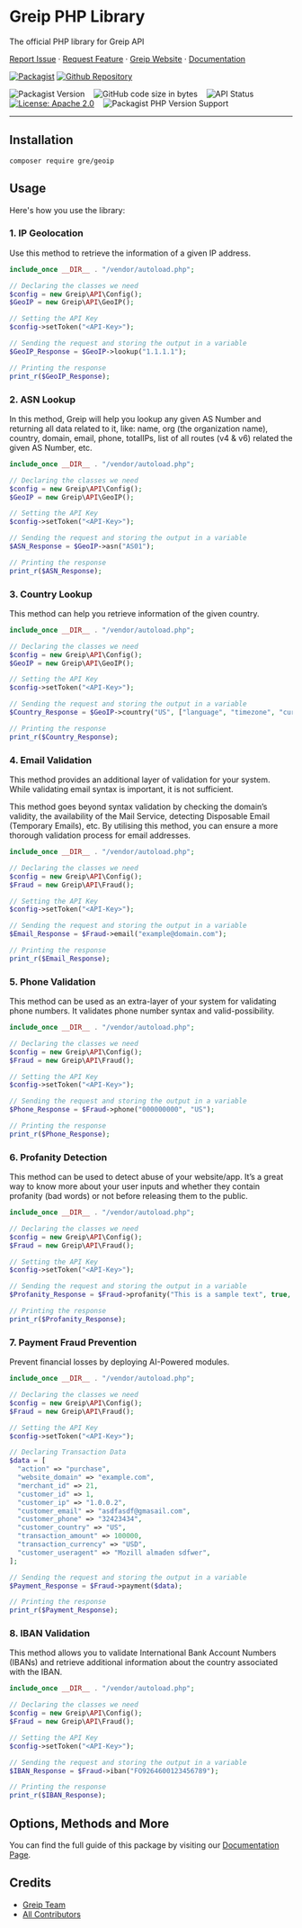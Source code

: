 # Greip PHP Library

The official PHP library for Greip API

[Report Issue](https://github.com/Greipio/php/issues/new)
·
[Request Feature](https://github.com/Greipio/php/discussions/new?category=ideas)
·
[Greip Website](https://greip.io/)
·
[Documentation](https://docs.greip.io/)

[![Packagist](https://img.shields.io/badge/packagist-CB3837?style=for-the-badge&logo=packagist&logoColor=white&color=f28d1a)](https://packagist.org/packages/gre/geoip)
[![Github Repository](https://img.shields.io/badge/GitHub-CB3837?style=for-the-badge&logo=github&logoColor=white&color=black)](https://github.com/Greipio/php)

![Packagist Version](https://img.shields.io/packagist/v/gre/geoip?color=brightgreen&label=Stable&logo=packagist&logoColor=white)
&nbsp;&nbsp;
![GitHub code size in bytes](https://img.shields.io/github/languages/code-size/Greipio/php?color=brightgreen&label=Size&logo=packagist&logoColor=white)
&nbsp;&nbsp;
![API Status](https://img.shields.io/website?down_color=orange&down_message=down&label=API%20status&up_color=brightgreen&up_message=up&url=https%3A%2F%2Fgregeoip.com)
&nbsp;&nbsp;
[![License: Apache 2.0](https://img.shields.io/badge/License-Apache_2.0-blue.svg)](https://opensource.org/license/apache-2-0)
&nbsp;&nbsp;
![Packagist PHP Version Support](https://img.shields.io/packagist/php-v/gre/geoip?color=blue)

---

## Installation

```
composer require gre/geoip
```

## Usage

Here's how you use the library:
<br />

### 1. IP Geolocation

Use this method to retrieve the information of a given IP address.

```php
include_once __DIR__ . "/vendor/autoload.php";

// Declaring the classes we need
$config = new Greip\API\Config();
$GeoIP = new Greip\API\GeoIP();

// Setting the API Key
$config->setToken("<API-Key>");

// Sending the request and storing the output in a variable
$GeoIP_Response = $GeoIP->lookup("1.1.1.1");

// Printing the response
print_r($GeoIP_Response);
```

### 2. ASN Lookup

In this method, Greip will help you lookup any given AS Number and returning all data related to it, like: name, org (the organization name), country, domain, email, phone, totalIPs, list of all routes (v4 & v6) related the given AS Number, etc.

```php
include_once __DIR__ . "/vendor/autoload.php";

// Declaring the classes we need
$config = new Greip\API\Config();
$GeoIP = new Greip\API\GeoIP();

// Setting the API Key
$config->setToken("<API-Key>");

// Sending the request and storing the output in a variable
$ASN_Response = $GeoIP->asn("AS01");

// Printing the response
print_r($ASN_Response);
```

### 3. Country Lookup

This method can help you retrieve information of the given country.

```php
include_once __DIR__ . "/vendor/autoload.php";

// Declaring the classes we need
$config = new Greip\API\Config();
$GeoIP = new Greip\API\GeoIP();

// Setting the API Key
$config->setToken("<API-Key>");

// Sending the request and storing the output in a variable
$Country_Response = $GeoIP->country("US", ["language", "timezone", "currency"]);

// Printing the response
print_r($Country_Response);
```

### 4. Email Validation

This method provides an additional layer of validation for your system. While validating email syntax is important, it is not sufficient.

This method goes beyond syntax validation by checking the domain’s validity, the availability of the Mail Service, detecting Disposable Email (Temporary Emails), etc. By utilising this method, you can ensure a more thorough validation process for email addresses.

```php
include_once __DIR__ . "/vendor/autoload.php";

// Declaring the classes we need
$config = new Greip\API\Config();
$Fraud = new Greip\API\Fraud();

// Setting the API Key
$config->setToken("<API-Key>");

// Sending the request and storing the output in a variable
$Email_Response = $Fraud->email("example@domain.com");

// Printing the response
print_r($Email_Response);
```

### 5. Phone Validation

This method can be used as an extra-layer of your system for validating phone numbers. It validates phone number syntax and valid-possibility.

```php
include_once __DIR__ . "/vendor/autoload.php";

// Declaring the classes we need
$config = new Greip\API\Config();
$Fraud = new Greip\API\Fraud();

// Setting the API Key
$config->setToken("<API-Key>");

// Sending the request and storing the output in a variable
$Phone_Response = $Fraud->phone("000000000", "US");

// Printing the response
print_r($Phone_Response);
```

### 6. Profanity Detection

This method can be used to detect abuse of your website/app. It’s a great way to know more about your user inputs and whether they contain profanity (bad words) or not before releasing them to the public.

```php
include_once __DIR__ . "/vendor/autoload.php";

// Declaring the classes we need
$config = new Greip\API\Config();
$Fraud = new Greip\API\Fraud();

// Setting the API Key
$config->setToken("<API-Key>");

// Sending the request and storing the output in a variable
$Profanity_Response = $Fraud->profanity("This is a sample text", true, false);

// Printing the response
print_r($Profanity_Response);
```

### 7. Payment Fraud Prevention

Prevent financial losses by deploying AI-Powered modules.

```php
include_once __DIR__ . "/vendor/autoload.php";

// Declaring the classes we need
$config = new Greip\API\Config();
$Fraud = new Greip\API\Fraud();

// Setting the API Key
$config->setToken("<API-Key>");

// Declaring Transaction Data
$data = [
  "action" => "purchase",
  "website_domain" => "example.com",
  "merchant_id" => 21,
  "customer_id" => 1,
  "customer_ip" => "1.0.0.2",
  "customer_email" => "asdfasdf@gmasail.com",
  "customer_phone" => "32423434",
  "customer_country" => "US",
  "transaction_amount" => 100000,
  "transaction_currency" => "USD",
  "customer_useragent" => "Mozill almaden sdfwer",
];

// Sending the request and storing the output in a variable
$Payment_Response = $Fraud->payment($data);

// Printing the response
print_r($Payment_Response);
```

### 8. IBAN Validation

This method allows you to validate International Bank Account Numbers (IBANs) and retrieve additional information about the country associated with the IBAN.

```php
include_once __DIR__ . "/vendor/autoload.php";

// Declaring the classes we need
$config = new Greip\API\Config();
$Fraud = new Greip\API\Fraud();

// Setting the API Key
$config->setToken("<API-Key>");

// Sending the request and storing the output in a variable
$IBAN_Response = $Fraud->iban("FO9264600123456789");

// Printing the response
print_r($IBAN_Response);
```

## Options, Methods and More

You can find the full guide of this package by visiting our [Documentation Page](https://docs.greip.io/).

## Credits

- [Greip Team](https://greip.io/)
- [All Contributors](https://github.com/Greipio/php/graphs/contributors)
